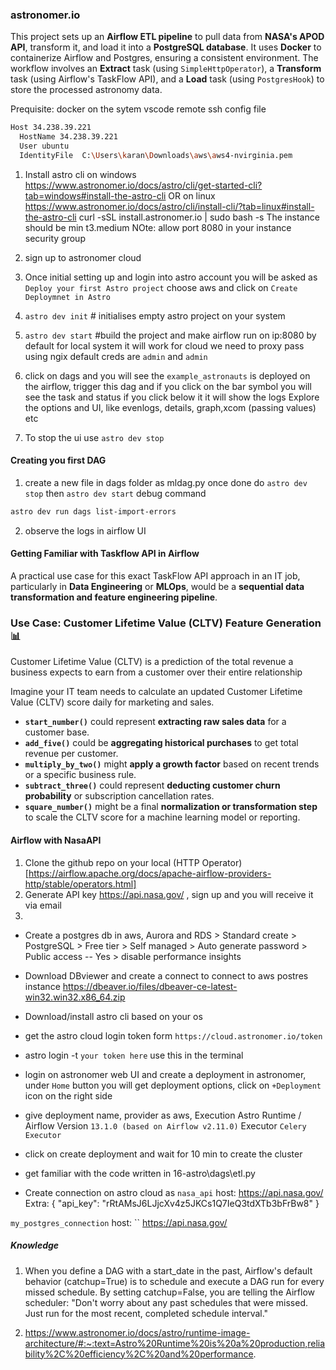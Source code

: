 ### astronomer.io
This project sets up an **Airflow ETL pipeline** to pull data from **NASA's APOD API**, transform it, and load it into a **PostgreSQL database**. It uses **Docker** to containerize Airflow and Postgres, ensuring a consistent environment. The workflow involves an **Extract** task (using `SimpleHttpOperator`), a **Transform** task (using Airflow's TaskFlow API), and a **Load** task (using `PostgresHook`) to store the processed astronomy data.

Prequisite: docker on the sytem
vscode remote ssh config file
```bash
Host 34.238.39.221
  HostName 34.238.39.221
  User ubuntu
  IdentityFile  C:\Users\karan\Downloads\aws\aws4-nvirginia.pem
```

1) Install astro cli on windows
https://www.astronomer.io/docs/astro/cli/get-started-cli?tab=windows#install-the-astro-cli 
OR on linux
https://www.astronomer.io/docs/astro/cli/install-cli/?tab=linux#install-the-astro-cli
curl -sSL install.astronomer.io | sudo bash -s
The instance should be min t3.medium
NOte: allow port 8080 in your instance security group

2) sign up to astronomer cloud
3) Once initial setting up and login into astro account you will be asked as `Deploy your first Astro project`
choose aws and click on `Create Deploymnet in Astro`

4) `astro dev init` # initialises empty astro project on your system
5) `astro dev start` #build the project and make airflow run on ip:8080 by default
for local system it will work
for cloud we need to proxy pass using ngix
default creds are `admin` and `admin`




6) click on dags and you will see the `example_astronauts` is deployed on the airflow, trigger this dag and if you click on the bar symbol you will see the task and status if you click below it it will show the logs
Explore the options and UI, like evenlogs, details, graph,xcom (passing values) etc
7) To stop the ui use `astro dev stop`

#### Creating you first DAG
1) create a new file in dags folder as mldag.py once done do `astro dev stop`
then `astro dev start`
debug command
```bash
astro dev run dags list-import-errors
```
2) observe the logs in airflow UI

#### Getting Familiar with Taskflow API in Airflow

A practical use case for this exact TaskFlow API approach in an IT job, particularly in **Data Engineering** or **MLOps**, would be a **sequential data transformation and feature engineering pipeline**.

### Use Case: Customer Lifetime Value (CLTV) Feature Generation 📊
Customer Lifetime Value (CLTV) is a prediction of the total revenue a business expects to earn from a customer over their entire relationship

Imagine your IT team needs to calculate an updated Customer Lifetime Value (CLTV) score daily for marketing and sales.

* **`start_number()`** could represent **extracting raw sales data** for a customer base.
* **`add_five()`** could be **aggregating historical purchases** to get total revenue per customer.
* **`multiply_by_two()`** might **apply a growth factor** based on recent trends or a specific business rule.
* **`subtract_three()`** could represent **deducting customer churn probability** or subscription cancellation rates.
* **`square_number()`** might be a final **normalization or transformation step** to scale the CLTV score for a machine learning model or reporting.


#### Airflow with NasaAPI
1) Clone the github repo on your local
(HTTP Operator)[https://airflow.apache.org/docs/apache-airflow-providers-http/stable/operators.html]
2) Generate API key https://api.nasa.gov/ , sign up and you will receive it via email
3) 

- Create a postgres db in aws, Aurora and RDS > Standard create > PostgreSQL > Free tier > Self managed > Auto generate password > Public access  -- Yes > disable performance insights

- Download DBviewer and create a connect to connect to aws postres instance
https://dbeaver.io/files/dbeaver-ce-latest-win32.win32.x86_64.zip

- Download/install astro cli based on your os
- get the astro cloud login token form `https://cloud.astronomer.io/token`

- astro login -t `your token here` use this in the terminal

- login on astronomer web UI and create a deployment in astronomer, under `Home` button you will get deployment options, click on `+Deployment` icon on the right side

- give deployment name, provider as aws, 
Execution
Astro Runtime / Airflow Version
`13.1.0 (based on Airflow v2.11.0)`
Executor
`Celery Executor`
- click on create deployment and wait for 10 min to create the cluster
- get familiar with the code written in 16-astro\dags\etl.py
- Create connection on astro cloud as 
`nasa_api`
host: https://api.nasa.gov/
Extra: 
{
  "api_key": "rRtAMsJ6LJjcXv4z5JKCs1Q7IeQ3tdXTb3bFrBw8"
}

`my_postgres_connection`
host: 
``
https://api.nasa.gov/

##### Knowledge
1) When you define a DAG with a start_date in the past, Airflow's default behavior (catchup=True) is to schedule and execute a DAG run for every missed schedule.
By setting catchup=False, you are telling the Airflow scheduler: "Don't worry about any past schedules that were missed. Just run for the most recent, completed schedule interval."

2) https://www.astronomer.io/docs/astro/runtime-image-architecture/#:~:text=Astro%20Runtime%20is%20a%20production,reliability%2C%20efficiency%2C%20and%20performance.

